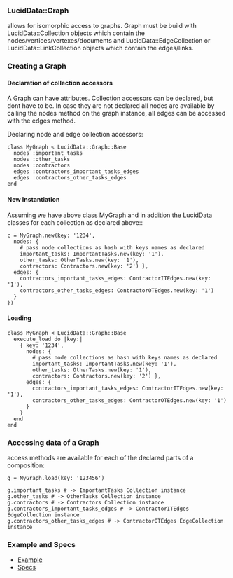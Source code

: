 ### LucidData::Graph

allows for isomorphic access to graphs.
Graph must be build with LucidData::Collection objects which contain the nodes/vertices/vertexes/documents and
LucidData::EdgeCollection or LucidData::LinkCollection objects which contain the edges/links.

### Creating a Graph

#### Declaration of collection accessors
A Graph can have attributes.
Collection accessors can be declared, but dont have to be.
In case they are not declared all nodes are available by calling the nodes method on the graph instance, 
all edges can be accessed with the edges method.

Declaring node and edge collection accessors:
```
class MyGraph < LucidData::Graph::Base
  nodes :important_tasks
  nodes :other_tasks
  nodes :contractors
  edges :contractors_important_tasks_edges
  edges :contractors_other_tasks_edges
end
```

#### New Instantiation
Assuming we have above class MyGraph and in addition the LucidData classes for each collection as declared above::
```
c = MyGraph.new(key: '1234',
  nodes: {
    # pass node collections as hash with keys names as declared
    important_tasks: ImportantTasks.new(key: '1'),
    other_tasks: OtherTasks.new(key: '1'),
    contractors: Contractors.new(key: '2') },
  edges: {
    contractors_important_tasks_edges: ContractorITEdges.new(key: '1'),
    contractors_other_tasks_edges: ContractorOTEdges.new(key: '1')
  } 
})
```

#### Loading
```
class MyGraph < LucidData::Graph::Base
  execute_load do |key:|
    { key: '1234',
      nodes: {
        # pass node collections as hash with keys names as declared
        important_tasks: ImportantTasks.new(key: '1'),
        other_tasks: OtherTasks.new(key: '1'),
        contractors: Contractors.new(key: '2') },
      edges: {
        contractors_important_tasks_edges: ContractorITEdges.new(key: '1'),
        contractors_other_tasks_edges: ContractorOTEdges.new(key: '1')
      } 
    }
  end
end
```

### Accessing data of a Graph
access methods are available for each of the declared parts of a composition:

```
g = MyGraph.load(key: '123456')

g.important_tasks # -> ImportantTasks Collection instance
g.other_tasks # -> OtherTasks Collection instance
g.contractors # -> Contractors Collection instance
g.contractors_important_tasks_edges # -> ContractorITEdges EdgeCollection instance
g.contractors_other_tasks_edges # -> ContractorOTEdges EdgeCollection instance
```

### Example and Specs
- [Example](https://github.com/isomorfeus/isomorfeus-framework/blob/master/ruby/isomorfeus-data/test_app_files/isomorfeus/data/simple_graph.rb)
- [Specs](https://github.com/isomorfeus/isomorfeus-framework/blob/master/ruby/isomorfeus-data/test_app_files/spec/data_graph_spec.rb)
